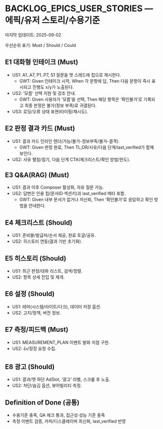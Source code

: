 # BACKLOG_EPICS_USER_STORIES — 에픽/유저 스토리/수용기준

마지막 업데이트: 2025-09-02

우선순위 표기: Must / Should / Could

## E1 대화형 인테이크 (Must)
- US1: A1..A7, P1..P7, S1 질문을 챗 스레드에 칩으로 제시한다.
  - GWT: Given 인테이크 시작, When 각 문항에 답, Then 다음 문항이 즉시 표시되고 진행도 x/y가 노출된다.
- US2: ‘모름’ 선택 지원 및 강조 안내.
  - GWT: Given 사용자가 ‘모름’을 선택, Then 해당 항목은 ‘확인불가’로 기록되고 최종 판정은 불가(정보 부족)로 귀결된다.
- US3: 로딩/오류 상태 표현(타이핑/재시도).

## E2 판정 결과 카드 (Must)
- US1: 결과 카드 인라인 렌더(가능/불가-정보부족/불가-결격).
  - GWT: Given 판정 완료, Then TL;DR/사유/다음 단계/last_verified가 함께 보인다.
- US2: 사유 펼침/접기, 다음 단계 CTA(체크리스트/확인 방법/한도).

## E3 Q&A(RAG) (Must)
- US1: 결과 이후 Composer 활성화, 자유 질문 가능.
- US2: 답변은 인용 칩(문서ID·섹션키)과 last_verified 메타 포함.
  - GWT: Given 내부 문서가 없거나 저신뢰, Then ‘확인불가’로 응답하고 확인 방법을 안내한다.

## E4 체크리스트 (Should)
- US1: 준비물/발급처/순서 제공, 완료 토글/공유.
- US2: 히스토리 연동(결과 기반 초기화).

## E5 히스토리 (Should)
- US1: 최근 판정/대화 리스트, 검색/정렬.
- US2: 항목 상세 진입 및 재개.

## E6 설정 (Should)
- US1: 테마(시스템/라이트/다크), 데이터 저장 옵션.
- US2: 고지/정책, 버전 정보.

## E7 측정/피드백 (Must)
- US1: MEASUREMENT_PLAN 이벤트 발화 지점 구현.
- US2: 👍/정정 요청 수집.

## E8 광고 (Should)
- US1: 결과/챗 하단 AdSlot, ‘광고’ 라벨, 스크롤 후 노출.
- US2: 차단/숨김 옵션, 뷰어빌리티 측정.

## Definition of Done (공통)
- 수용기준 충족, QA 체크 통과, 접근성·성능 기준 충족
- 측정 이벤트 검증, 카피/디스클레이머 최신화, last_verified 반영

